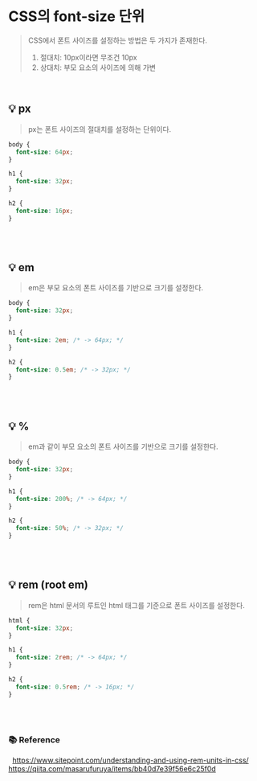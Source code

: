 # CSS의 font-size 단위

> CSS에서 폰트 사이즈를 설정하는 방법은 두 가지가 존재한다.
>
> 1. 절대치: 10px이라면 무조건 10px
> 2. 상대치: 부모 요소의 사이즈에 의해 가변

<br>

## 💡 px

> px는 폰트 사이즈의 절대치를 설정하는 단위이다.

```css
body {
  font-size: 64px;
}

h1 {
  font-size: 32px;
}

h2 {
  font-size: 16px;
}
```

<br>
<br>

## 💡 em

> em은 부모 요소의 폰트 사이즈를 기반으로 크기를 설정한다.

```css
body {
  font-size: 32px;
}

h1 {
  font-size: 2em; /* -> 64px; */
}

h2 {
  font-size: 0.5em; /* -> 32px; */
}
```

<br>
<br>

## 💡 %

> em과 같이 부모 요소의 폰트 사이즈를 기반으로 크기를 설정한다.

```css
body {
  font-size: 32px;
}

h1 {
  font-size: 200%; /* -> 64px; */
}

h2 {
  font-size: 50%; /* -> 32px; */
}
```

<br>
<br>

## 💡 rem (root em)

> rem은 html 문서의 루트인 html 태그를 기준으로 폰트 사이즈를 설정한다.

```css
html {
  font-size: 32px;
}

h1 {
  font-size: 2rem; /* -> 64px; */
}

h2 {
  font-size: 0.5rem; /* -> 16px; */
}
```

<br>
<br>

### 📚 Reference

&nbsp; https://www.sitepoint.com/understanding-and-using-rem-units-in-css/
&nbsp; https://qiita.com/masarufuruya/items/bb40d7e39f56e6c25f0d

<br>
<br>
